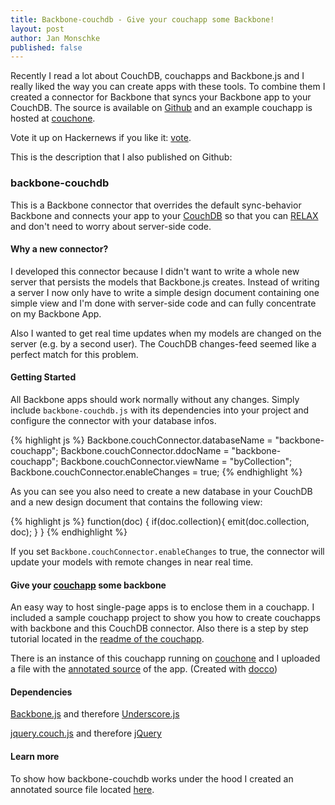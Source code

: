 ```yaml
---
title: Backbone-couchdb - Give your couchapp some Backbone!
layout: post
author: Jan Monschke
published: false
---
```


Recently I read a lot about CouchDB, couchapps and Backbone.js and I really liked the way you can create apps with these tools. To combine them I created a connector for Backbone that syncs your Backbone app to your CouchDB. The source is available on [Github](https://github.com/janmonschke/backbone-couchdb) and an example couchapp is hosted at [couchone](http://backbone.couchone.com/backbone-couchapp/_design/backbone-couchapp/index.html).
 
Vote it up on Hackernews if you like it: [vote](http://news.ycombinator.com/item?id=1898726).

This is the description that I also published on Github:

### backbone-couchdb

This is a Backbone connector that overrides the default sync-behavior Backbone and connects your app to your [CouchDB](https://github.com/apache/couchdb) so that you can [RELAX](http://vimeo.com/11852209) and don't need to worry about server-side code. 

#### Why a new connector?

I developed this connector because I didn't want to write a whole new server that persists 
the models that Backbone.js creates. Instead of writing a server I now only have to write a simple design document
containing one simple view and I'm done with server-side code and can fully concentrate on my Backbone App.

Also I wanted to get real time updates when my models are changed on the server (e.g. by a second user). The CouchDB changes-feed seemed 
like a perfect match for this problem.

#### Getting Started

All Backbone apps should work normally without any changes. Simply include `backbone-couchdb.js` with its dependencies into your project and configure the connector with your database infos.

{% highlight js %}
Backbone.couchConnector.databaseName = "backbone-couchapp";
Backbone.couchConnector.ddocName = "backbone-couchapp";
Backbone.couchConnector.viewName = "byCollection";
Backbone.couchConnector.enableChanges = true;
{% endhighlight %}

As you can see you also need to create a new database in your CouchDB and a new design document that contains the following view:

{% highlight js %}
function(doc) {
    if(doc.collection){
        emit(doc.collection, doc);
    }
}
{% endhighlight %}

If you set `Backbone.couchConnector.enableChanges` to true, the connector will update your models with remote changes in near real time.

#### Give your [couchapp](https://github.com/couchapp/couchapp) some backbone

An easy way to host single-page apps is to enclose them in a couchapp. I included a sample couchapp project to show you how to create 
couchapps with backbone and this CouchDB connector. Also there is a step by step tutorial located in the [readme of the couchapp](https://github.com/janmonschke/backbone-couchdb/blob/master/backbone-couchapp/README.md).

There is an instance of this couchapp running on [couchone](http://backbone.couchone.com/backbone-couchapp/_design/backbone-couchapp/index.html) and I uploaded a file with the [annotated source](http://janmonschke.github.com/backbone-couchdb/app.html) of the app. (Created with [docco](https://github.com/jashkenas/docco))

#### Dependencies

[Backbone.js](https://github.com/documentcloud/backbone) and therefore [Underscore.js](https://github.com/documentcloud/underscore)

[jquery.couch.js](https://github.com/apache/couchdb/blob/trunk/share/www/script/jquery.couch.js) and therefore [jQuery](http://www.jquery.com/)


#### Learn more

To show how backbone-couchdb works under the hood I created an annotated source file located [here](http://janmonschke.github.com/backbone-couchdb/backbone-couchdb.html).